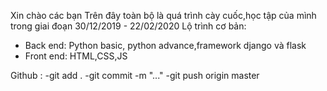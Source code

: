 Xin chào các bạn
Trên đây toàn bộ là quá trình cày cuốc,học tập của mình trong giai đoạn 30/12/2019 - 22/02/2020
Lộ trình cơ bản:
- Back end: Python basic, python advance,framework django và flask
- Front end: HTML,CSS,JS


Github :
-git add .
-git commit -m "..."
-git push origin master
